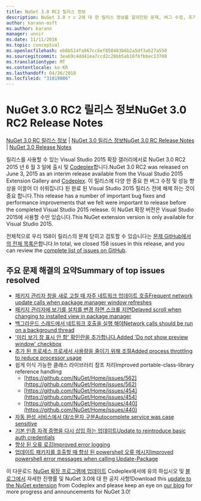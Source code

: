 ```yaml
---
title: NuGet 3.0 RC2 릴리스 정보
description: NuGet 3.0 r c 2에 대 한 릴리스 정보를 알려진된 문제, 버그 수정, 추가 된 기능 및 Dcr를 포함 합니다.
author: karann-msft
ms.author: karann
manager: unnir
ms.date: 11/11/2016
ms.topic: conceptual
ms.openlocfilehash: eb8b514fa967cc6ef850483b6b2a5df3ab27a550
ms.sourcegitcommit: 3eab9c4dd41ea7ccd2c28bb5ab16f6fbbec13708
ms.translationtype: MT
ms.contentlocale: ko-KR
ms.lasthandoff: 04/26/2018
ms.locfileid: "31819886"
---
```

# <a name="nuget-30-rc2-release-notes"></a><span data-ttu-id="77d16-103">NuGet 3.0 RC2 릴리스 정보</span><span class="sxs-lookup"><span data-stu-id="77d16-103">NuGet 3.0 RC2 Release Notes</span></span>

<span data-ttu-id="77d16-104">[NuGet 3.0 RC 릴리스 정보](../release-notes/nuget-3.0-RC.md) | [NuGet 3.0 릴리스 정보](../release-notes/nuget-3.0.0.md)</span><span class="sxs-lookup"><span data-stu-id="77d16-104">[NuGet 3.0 RC Release Notes](../release-notes/nuget-3.0-RC.md) | [NuGet 3.0 Release Notes](../release-notes/nuget-3.0.0.md)</span></span>

<span data-ttu-id="77d16-105">릴리스를 사용할 수 있는 Visual Studio 2015 확장 갤러리에서로 NuGet 3.0 RC2 2015 년 6 월 3 일에 출시 및 [Codeplex](https://nuget.codeplex.com/releases/view/615507)합니다.</span><span class="sxs-lookup"><span data-stu-id="77d16-105">NuGet 3.0 RC2 was released on June 3, 2015 as an interim release available from the Visual Studio 2015 Extension Gallery and [Codeplex](https://nuget.codeplex.com/releases/view/615507).</span></span> <span data-ttu-id="77d16-106">이 릴리스에 다양 한 중요 한 버그 수정 및 성능 향상을 이끌어 더 쉬워집니다 된 완료 된 Visual Studio 2015 릴리스 전에 해제 하는 것이 중요 합니다.</span><span class="sxs-lookup"><span data-stu-id="77d16-106">This release has a number of important bug fixes and performance improvements that we felt were important to release before the completed Visual Studio 2015 release.</span></span> <span data-ttu-id="77d16-107">이 NuGet 확장 버전은 Visual Studio 2015에 사용할 수만 있습니다.</span><span class="sxs-lookup"><span data-stu-id="77d16-107">This NuGet extension version is only available for Visual Studio 2015.</span></span>

<span data-ttu-id="77d16-108">전체적으로 우리 158이 릴리스의 문제 닫히고 검토할 수 있습니다는 [문제 GitHub에서의 전체 목록은](https://github.com/NuGet/Home/issues?utf8=%E2%9C%93&q=is%3Aclosed+milestone%3A3.0.0-RTM+sort%3Aupdated-asc+updated%3A%3C%3D2015-06-01)합니다.</span><span class="sxs-lookup"><span data-stu-id="77d16-108">In total, we closed 158 issues in this release, and you can review the [complete list of issues on GitHub](https://github.com/NuGet/Home/issues?utf8=%E2%9C%93&q=is%3Aclosed+milestone%3A3.0.0-RTM+sort%3Aupdated-asc+updated%3A%3C%3D2015-06-01).</span></span>

## <a name="summary-of-top-issues-resolved"></a><span data-ttu-id="77d16-109">주요 문제 해결의 요약</span><span class="sxs-lookup"><span data-stu-id="77d16-109">Summary of top issues resolved</span></span>

* [<span data-ttu-id="77d16-110">패키지 관리자 창을 새로 고칠 때 자주 네트워크 업데이트 호출</span><span class="sxs-lookup"><span data-stu-id="77d16-110">Frequent network update calls when package manager window refreshes</span></span>](https://github.com/NuGet/Home/issues/515)
* [<span data-ttu-id="77d16-111">패키지 관리자에 보기를 설치를 변경 하면 스크롤 지연</span><span class="sxs-lookup"><span data-stu-id="77d16-111">Delayed scroll when changing to installed view in package manager</span></span>](https://github.com/NuGet/Home/issues/519)
* [<span data-ttu-id="77d16-112">백그라운드 스레드에서 네트워크 호출을 실행 해야</span><span class="sxs-lookup"><span data-stu-id="77d16-112">Network calls should be run on a background thread</span></span>](https://github.com/NuGet/Home/issues/516)
* [<span data-ttu-id="77d16-113">'미리 보기 창 표시 안 함' 확인란을 추가합니다.</span><span class="sxs-lookup"><span data-stu-id="77d16-113">Added 'Do not show preview window' checkbox</span></span>](https://github.com/NuGet/Home/issues/566)
* [<span data-ttu-id="77d16-114">추가 된 프로세스 프로세서 사용량을 줄이기 위해 조절</span><span class="sxs-lookup"><span data-stu-id="77d16-114">Added process throttling to reduce processor usage</span></span>](https://github.com/NuGet/Home/issues/356)
* <span data-ttu-id="77d16-115">쉽게 이식 가능한 클래스 라이브러리 참조 처리</span><span class="sxs-lookup"><span data-stu-id="77d16-115">Improved portable-class-library reference handling</span></span>
    * [https://github.com/NuGet/Home/issues/562](https://github.com/NuGet/Home/issues/562)
    * [https://github.com/NuGet/Home/issues/454](https://github.com/NuGet/Home/issues/454)
    * [https://github.com/NuGet/Home/issues/440](https://github.com/NuGet/Home/issues/440)
* [<span data-ttu-id="77d16-116">자동 완성 서비스에서 대/소문자 구분</span><span class="sxs-lookup"><span data-stu-id="77d16-116">Autocomplete service was case sensitive</span></span>](https://github.com/NuGet/Home/issues/198)
* [<span data-ttu-id="77d16-117">기본 인증 자격 증명을 다시 삽입 하는 업데이트</span><span class="sxs-lookup"><span data-stu-id="77d16-117">Update to reintroduce basic auth credentials</span></span>](https://github.com/NuGet/Home/issues/456)
* [<span data-ttu-id="77d16-118">향상 된 오류 로깅</span><span class="sxs-lookup"><span data-stu-id="77d16-118">Improved error logging</span></span>](https://github.com/NuGet/Home/issues/407)
* [<span data-ttu-id="77d16-119">업데이트 패키지를 호출할 때 향상 된 powershell 오류 메시지</span><span class="sxs-lookup"><span data-stu-id="77d16-119">Improved powershell error messages when calling Update-Package</span></span>](https://github.com/NuGet/Home/issues/5)

<span data-ttu-id="77d16-120">이 다운로드 [NuGet 확장 프로그램에 업데이트](https://nuget.codeplex.com/releases/view/615507) Codeplex에서에 유의 하십시오 및 [블로그에서](http://blog.nuget.org) 자세한 진행률 및 NuGet 3.0에 대 한 공지 사항!</span><span class="sxs-lookup"><span data-stu-id="77d16-120">Download this [update to the NuGet extension](https://nuget.codeplex.com/releases/view/615507) from Codeplex and please keep an eye on [our blog](http://blog.nuget.org) for more progress and announcements for NuGet 3.0!</span></span>